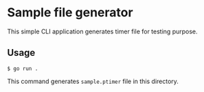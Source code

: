 <!--
SPDX-FileCopyrightText: 2024 Shota FUJI <pockawoooh@gmail.com>

SPDX-License-Identifier: Apache-2.0
-->

# Sample file generator

This simple CLI application generates timer file for testing purpose.

## Usage

```
$ go run .
```

This command generates `sample.ptimer` file in this directory.
